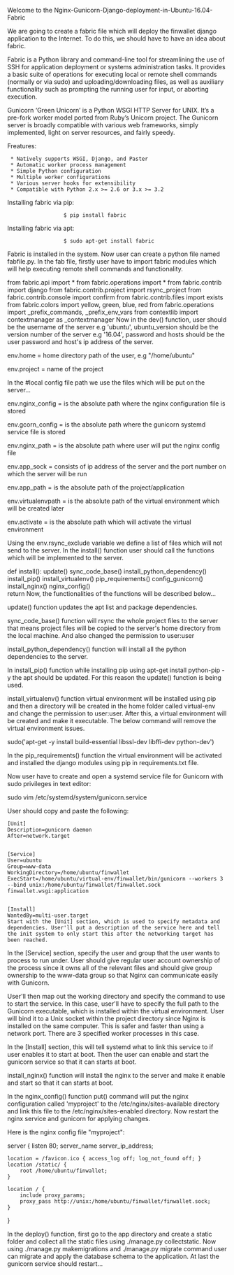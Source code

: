 Welcome to the Nginx-Gunicorn-Django-deployment-in-Ubuntu-16.04-Fabric

We are going to create a fabric file which will deploy the finwallet django application to the Internet. To do this, we should have to have an idea about fabric.

Fabric is a Python library and command-line tool for streamlining the use of SSH for application deployment or systems administration tasks. It provides a basic suite of operations for executing local or remote shell commands (normally or via sudo) and uploading/downloading files, as well as auxiliary functionality such as prompting the running user for input, or aborting execution.

Gunicorn ‘Green Unicorn’ is a Python WSGI HTTP Server for UNIX. It’s a pre-fork worker model ported from Ruby’s Unicorn project. The Gunicorn server is broadly compatible with various web frameworks, simply implemented, light on server resources, and fairly speedy.

Freatures:

     * Natively supports WSGI, Django, and Paster
     * Automatic worker process management
     * Simple Python configuration
     * Multiple worker configurations
     * Various server hooks for extensibility
     * Compatible with Python 2.x >= 2.6 or 3.x >= 3.2
Installing fabric via pip:

                      $ pip install fabric
Installing fabric via apt:

                      $ sudo apt-get install fabric
Fabric is installed in the system. Now user can create a python file named fabfile.py. In the fab file, firstly user have to import fabric modules which will help executing remote shell commands and functionality.

from fabric.api import *
from fabric.operations import *
from fabric.contrib import django
from fabric.contrib.project import rsync_project
from fabric.contrib.console import confirm
from fabric.contrib.files import exists
from fabric.colors import yellow, green, blue, red
from fabric.operations import _prefix_commands, _prefix_env_vars
from contextlib import contextmanager as _contextmanager
Now in the dev() function, user should be the username of the server e.g 'ubuntu', ubuntu_version should be the version number of the server e.g '16.04', password and hosts should be the user password and host's ip address of the server.

env.home = home directory path of the user, e.g "/home/ubuntu"

env.project = name of the project

In the #local config file path we use the files which will be put on the server...

env.nginx_config = is the absolute path where the nginx configuration file is stored

env.gcorn_config = is the absolute path where the gunicorn systemd service file is stored

env.nginx_path = is the absolute path where user will put the nginx config file

env.app_sock = consists of ip address of the server and the port number on which the server will be run

env.app_path = is the absolute path of the project/application

env.virtualenvpath = is the absolute path of the virtual environment which will be created later

env.activate = is the absolute path which will activate the virtual environment

Using the env.rsync_exclude variable we define a list of files which will not send to the server. In the install() function user should call the functions which will be implemented to the server.

def install():
    update()
    sync_code_base()
    install_python_dependency()
    install_pip()
    install_virtualenv()
    pip_requirements()
    config_gunicorn()
    install_nginx()
    nginx_config()   
    return
Now, the functionalities of the functions will be described below...

update() function updates the apt list and package dependencies.

sync_code_base() function will rsync the whole project files to the server that means project files will be copied to the server's home directory from the local machine. And also changed the permission to user:user

install_python_dependency() function will install all the python dependencies to the server.

In install_pip() function while installing pip using apt-get install python-pip -y the apt should be updated. For this reason the update() function is being used.

install_virtualenv() function virtual environment will be installed using pip and then a directory will be created in the home folder called virtual-env and change the permission to user:user. After this, a virtual environment will be created and make it executable. The below command will remove the virtual environment issues.

sudo('apt-get -y install build-essential libssl-dev libffi-dev python-dev')

In the pip_requirements() function the virtual environment will be activated and installed the django modules using pip in requirements.txt file.

Now user have to create and open a systemd service file for Gunicorn with sudo privileges in text editor:

sudo vim /etc/systemd/system/gunicorn.service

User should copy and paste the following:

    [Unit]
    Description=gunicorn daemon
    After=network.target
    
    
    [Service]
    User=ubuntu
    Group=www-data
    WorkingDirectory=/home/ubuntu/finwallet
    ExecStart=/home/ubuntu/virtual-env/finwallet/bin/gunicorn --workers 3 --bind unix:/home/ubuntu/finwallet/finwallet.sock finwallet.wsgi:application
    
    
    [Install]
    WantedBy=multi-user.target
    Start with the [Unit] section, which is used to specify metadata and dependencies. User'll put a description of the service here and tell the init system to only start this after the networking target has been reached.

In the [Service] section, specify the user and group that the user wants to process to run under. User should give regular user account ownership of the process since it owns all of the relevant files and should give group ownership to the www-data group so that Nginx can communicate easily with Gunicorn.

User'll then map out the working directory and specify the command to use to start the service. In this case, user'll have to specify the full path to the Gunicorn executable, which is installed within the virtual environment. User will bind it to a Unix socket within the project directory since Nginx is installed on the same computer. This is safer and faster than using a network port. There are 3 specified worker processes in this case.

In the [Install] section, this will tell systemd what to link this service to if user enables it to start at boot. Then the user can enable and start the gunicorn service so that it can starts at boot.

install_nginx() function will install the nginx to the server and make it enable and start so that it can starts at boot.

In the nginx_config() function put() command will put the nginx configuration called 'myproject' to the /etc/nginx/sites-available directory and link this file to the /etc/nginx/sites-enabled directory. Now restart the nginx service and gunicorn for applying changes.

Here is the nginx config file "myproject":

server {
    listen 80;
    server_name server_ip_address;

    location = /favicon.ico { access_log off; log_not_found off; }
    location /static/ {
        root /home/ubuntu/finwallet;
    }

    location / {
        include proxy_params;
        proxy_pass http://unix:/home/ubuntu/finwallet/finwallet.sock;
    }
  }


In the deploy() function, first go to the app directory and create a static folder and collect all the static files using ./manage.py collectstatic. Now using ./manage.py makemigrations and ./manage.py migrate command user can migrate and apply the database schema to the application. At last the gunicorn service should restart...
